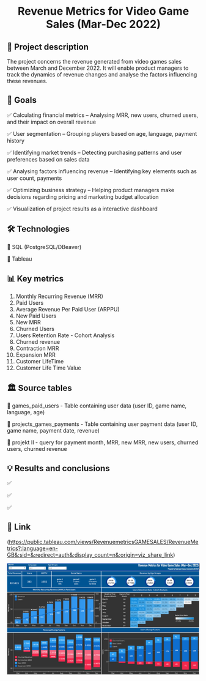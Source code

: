 <h1 align="center">Revenue Metrics for Video Game Sales (Mar-Dec 2022)</h1>

## 📝 Project description

The project concerns the revenue generated from video games sales between March and December 2022. It will enable product managers to track the dynamics of revenue changes and analyse the factors influencing these revenues.

## 🎯 Goals

✅ Calculating financial metrics – Analysing MRR, new users, churned users, and their impact on overall revenue

✅ User segmentation – Grouping players based on age, language, payment history

✅ Identifying market trends – Detecting purchasing patterns and user preferences based on sales data

✅ Analysing factors influencing revenue – Identifying key elements such as user count, payments

✅ Optimizing business strategy – Helping product managers make decisions regarding pricing and marketing budget allocation

✅ Visualization of project results as a interactive dashboard


## 🛠 Technologies

🔹 SQL (PostgreSQL/DBeaver)

🔹 Tableau 


## 📊 Key metrics

1. Monthly Recurring Revenue (MRR) 
2. Paid Users
3. Average Revenue Per Paid User (ARPPU)
4. New Paid Users
5. New MRR 
6. Churned Users 
7. Users Retention Rate - Cohort Analysis
8. Churned revenue 
9. Contraction MRR 
10. Expansion MRR
11. Customer LifeTime
12. Customer Life Time Value
 

## 🏛 Source tables

📌 games_paid_users - Table containing user data (user ID, game name, language, age)

📌 projects_games_payments - Table containing user payment data (user ID, game name, payment date, revenue)

📌 projekt II - query for payment month, MRR, new MRR, new users, churned users, churned revenue


## 💡 Results and conclusions

✅ 

✅ 

✅ 

## 🔗 Link
(https://public.tableau.com/views/RevenuemetricsGAMESALES/RevenueMetrics?:language=en-GB&:sid=&:redirect=auth&:display_count=n&:origin=viz_share_link)

![Opis](https://github.com/KatarzynaKrauza/Project-Revenue-metrics/blob/main/Revenue%20Metrics%20Game%20Sales%202022.png)
